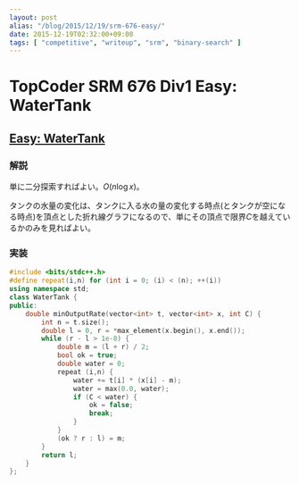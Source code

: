```yaml
---
layout: post
alias: "/blog/2015/12/19/srm-676-easy/"
date: 2015-12-19T02:32:00+09:00
tags: [ "competitive", "writeup", "srm", "binary-search" ]
---
```


# TopCoder SRM 676 Div1 Easy: WaterTank

## [Easy: WaterTank]()

### 解説

単に二分探索すればよい。$O(n \log x)$。

タンクの水量の変化は、タンクに入る水の量の変化する時点(とタンクが空になる時点)を頂点とした折れ線グラフになるので、単にその頂点で限界$C$を越えているかのみを見ればよい。

### 実装

``` c++
#include <bits/stdc++.h>
#define repeat(i,n) for (int i = 0; (i) < (n); ++(i))
using namespace std;
class WaterTank {
public:
    double minOutputRate(vector<int> t, vector<int> x, int C) {
        int n = t.size();
        double l = 0, r = *max_element(x.begin(), x.end());
        while (r - l > 1e-8) {
            double m = (l + r) / 2;
            bool ok = true;
            double water = 0;
            repeat (i,n) {
                water += t[i] * (x[i] - m);
                water = max(0.0, water);
                if (C < water) {
                    ok = false;
                    break;
                }
            }
            (ok ? r : l) = m;
        }
        return l;
    }
};
```
